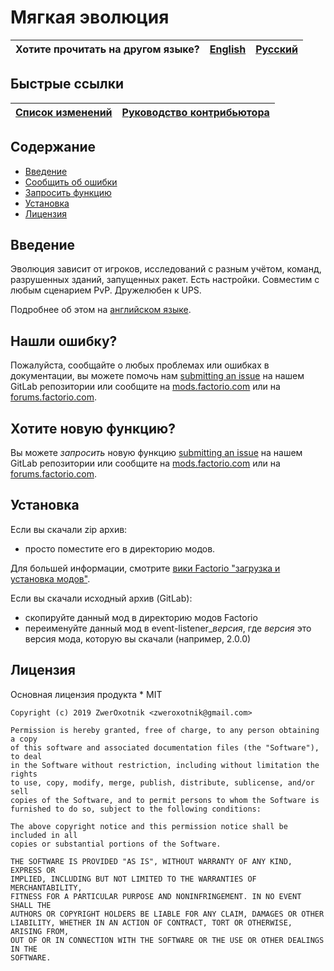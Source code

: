 # Мягкая эволюция

Хотите прочитать на другом языке? | [English](/README.md) | [Русский](/docs/ru/README.md)
|---|---|---|

## Быстрые ссылки

[Список изменений](CHANGELOG.md) | [Руководство контрибьютора](CONTRIBUTING.md)
|---|---|

## Содержание

* [Введение](#overview)
* [Сообщить об ошибки](#issue)
* [Запросить функцию](#feature)
* [Установка](#installing)
* [Лицензия](#license)

## <a name="overview"></a> Введение

Эволюция зависит от игроков, исследований с разным учётом, команд, разрушенных зданий, запущенных ракет. Есть настройки. Совместим с любым сценарием PvP. Дружелюбен к UPS.

Подробнее об этом на [английском языке]((/README.md)).

## <a name="issue"></a> Нашли ошибку?

Пожалуйста, сообщайте о любых проблемах или ошибках в документации, вы можете помочь нам
[submitting an issue][issues] на нашем GitLab репозитории или сообщите на [mods.factorio.com][mod portal] или на [forums.factorio.com][homepage].

## <a name="feature"></a> Хотите новую функцию?

Вы можете *запросить* новую функцию [submitting an issue][issues] на нашем GitLab репозитории или сообщите на [mods.factorio.com][mod portal] или на [forums.factorio.com][homepage].

## Установка

Если вы скачали zip архив:

* просто поместите его в директорию модов.

Для большей информации, смотрите [вики Factorio "загрузка и установка модов"](https://wiki.factorio.com/Modding/ru#.D0.97.D0.B0.D0.B3.D1.80.D1.83.D0.B7.D0.BA.D0.B0_.D0.B8_.D1.83.D1.81.D1.82.D0.B0.D0.BD.D0.BE.D0.B2.D0.BA.D0.B0_.D0.BC.D0.BE.D0.B4.D0.BE.D0.B2).

Если вы скачали исходный архив (GitLab):

* скопируйте данный мод в директорию модов Factorio
* переименуйте данный мод в event-listener_*версия*, где *версия* это версия мода, которую вы скачали (например, 2.0.0)

## Лицензия

Основная лицензия продукта * MIT
```
Copyright (c) 2019 ZwerOxotnik <zweroxotnik@gmail.com>

Permission is hereby granted, free of charge, to any person obtaining a copy
of this software and associated documentation files (the "Software"), to deal
in the Software without restriction, including without limitation the rights
to use, copy, modify, merge, publish, distribute, sublicense, and/or sell
copies of the Software, and to permit persons to whom the Software is
furnished to do so, subject to the following conditions:

The above copyright notice and this permission notice shall be included in all
copies or substantial portions of the Software.

THE SOFTWARE IS PROVIDED "AS IS", WITHOUT WARRANTY OF ANY KIND, EXPRESS OR
IMPLIED, INCLUDING BUT NOT LIMITED TO THE WARRANTIES OF MERCHANTABILITY,
FITNESS FOR A PARTICULAR PURPOSE AND NONINFRINGEMENT. IN NO EVENT SHALL THE
AUTHORS OR COPYRIGHT HOLDERS BE LIABLE FOR ANY CLAIM, DAMAGES OR OTHER
LIABILITY, WHETHER IN AN ACTION OF CONTRACT, TORT OR OTHERWISE, ARISING FROM,
OUT OF OR IN CONNECTION WITH THE SOFTWARE OR THE USE OR OTHER DEALINGS IN THE
SOFTWARE.
```

[issues]: https://gitlab.com/ZwerOxotnik/event-listener/issues
[mod portal]: https://mods.factorio.com/mod/event-listener/discussion
[homepage]: https://forums.factorio.com/viewtopic.php?f=190&t=64621
[Factorio]: https://factorio.com/
